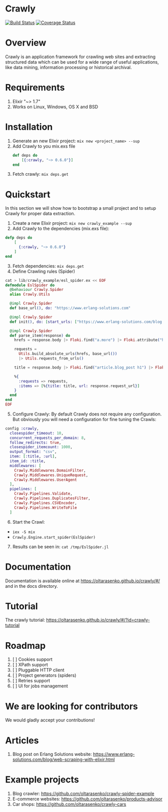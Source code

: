 # Crawly
[![Build Status](https://travis-ci.com/oltarasenko/crawly.svg?branch=master)](https://travis-ci.com/oltarasenko/crawly)
[![Coverage Status](https://coveralls.io/repos/github/oltarasenko/crawly/badge.svg?branch=coveralls)](https://coveralls.io/github/oltarasenko/crawly?branch=coveralls)
# Overview

Crawly is an application framework for crawling web sites and
extracting structured data which can be used for a wide range of
useful applications, like data mining, information processing or
historical archival.

# Requirements

1. Elixir  "~> 1.7"
2. Works on Linux, Windows, OS X and BSD

# Installation

1. Generate an new Elixir project: `mix new <project_name> --sup`
2. Add Crawly to you mix.exs file
    ```elixir
    def deps do
        [{:crawly, "~> 0.6.0"}]
    end
    ```
3. Fetch crawly: `mix deps.get`

# Quickstart

In this section we will show how to bootstrap a small project and to setup
Crawly for proper data extraction.

1. Create a new Elixir project: `mix new crawly_example --sup`
2. Add Crawly to the dependencies (mix.exs file):
```elixir
defp deps do
    [
      {:crawly, "~> 0.6.0"}
    ]
end
```
3. Fetch dependencies: `mix deps.get`
4. Define Crawling rules (Spider)
```elixir
cat > lib/crawly_example/esl_spider.ex << EOF
defmodule EslSpider do
  @behaviour Crawly.Spider
  alias Crawly.Utils

  @impl Crawly.Spider
  def base_url(), do: "https://www.erlang-solutions.com"

  @impl Crawly.Spider
  def init(), do: [start_urls: ["https://www.erlang-solutions.com/blog.html"]]

  @impl Crawly.Spider
  def parse_item(response) do
    hrefs = response.body |> Floki.find("a.more") |> Floki.attribute("href")

    requests =
      Utils.build_absolute_urls(hrefs, base_url())
      |> Utils.requests_from_urls()

    title = response.body |> Floki.find("article.blog_post h1") |> Floki.text()

    %{
      :requests => requests,
      :items => [%{title: title, url: response.request_url}]
    }
  end
end
EOF
```

5. Configure Crawly:
By default Crawly does not require any configuration. But obviously you will need
a configuration for fine tuning the Crawls:

```elixir
config :crawly,
  closespider_timeout: 10,
  concurrent_requests_per_domain: 8,
  follow_redirects: true,
  closespider_itemcount: 1000,
  output_format: "csv",
  item: [:title, :url],
  item_id: :title,
  middlewares: [
    Crawly.Middlewares.DomainFilter,
    Crawly.Middlewares.UniqueRequest,
    Crawly.Middlewares.UserAgent
  ],
  pipelines: [
    Crawly.Pipelines.Validate,
    Crawly.Pipelines.DuplicatesFilter,
    Crawly.Pipelines.CSVEncoder,
    Crawly.Pipelines.WriteToFile
  ]
```


6. Start the Crawl:
 - `iex -S mix`
 - `Crawly.Engine.start_spider(EslSpider)`

7. Results can be seen in: `cat /tmp/EslSpider.jl`


# Documentation

Documentation is available online at
https://oltarasenko.github.io/crawly/#/  and in the docs directory.

# Tutorial

The crawly tutorial: https://oltarasenko.github.io/crawly/#/?id=crawly-tutorial

# Roadmap
1. [ ] Cookies support
2. [ ] XPath support
3. [ ] Pluggable HTTP client
4. [ ] Project generators (spiders)
5. [ ] Retries support
6. [ ] UI for jobs management

# We are looking for contributors

We would gladly accept your contributions! 

# Articles
1. Blog post on Erlang Solutions website: https://www.erlang-solutions.com/blog/web-scraping-with-elixir.html

# Example projects

1. Blog crawler: https://github.com/oltarasenko/crawly-spider-example
2. E-commerce websites: https://github.com/oltarasenko/products-advisor
3. Car shops: https://github.com/oltarasenko/crawly-cars
